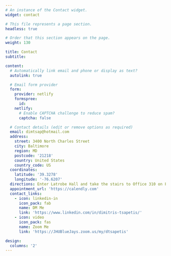 ```yaml
---
# An instance of the Contact widget.
widget: contact

# This file represents a page section.
headless: true

# Order that this section appears on the page.
weight: 130

title: Contact
subtitle:

content:
  # Automatically link email and phone or display as text?
  autolink: true

  # Email form provider
  form:
    provider: netlify
    formspree:
      id:
    netlify:
      # Enable CAPTCHA challenge to reduce spam?
      captcha: false

  # Contact details (edit or remove options as required)
  email: dimtsap@hotmail.com
  address:
    street: 3400 North Charles Street
    city: Baltimore
    region: MD
    postcode: '21218'
    country: United States
    country_code: US
  coordinates:
    latitude: '39.3278'
    longitude: '-76.6207'
  directions: Enter Latrobe Hall and take the stairs to Office 310 on Floor 3
  appointment_url: 'https://calendly.com'
  contact_links:
    - icon: linkedin-in
      icon_pack: fab
      name: DM Me
      link: 'https://www.linkedin.com/in/dimitris-tsapetis/'
    - icon: video
      icon_pack: fas
      name: Zoom Me
      link: 'https://JHUBlueJays.zoom.us/my/dtsapetis'

design:
  columns: '2'
---
```

